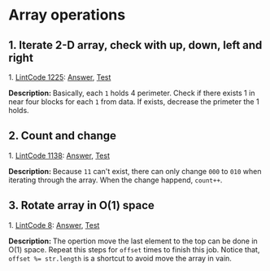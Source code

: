 # Array operations
## 1. Iterate 2-D array, check with up, down, left and right
<div>
    <p>
        1. 
        <a href="https://www.lintcode.com/problem/island-perimeter/description">LintCode 1225</a>:  
        <a href="https://github.com/Tony-Hu/ShuaTi-Online.Judge.Problems.Solving/blob/master/src/main/java/array/LintCode1225.java">Answer</a>, 
        <a href="https://github.com/Tony-Hu/ShuaTi-Online.Judge.Problems.Solving/blob/master/src/test/java/array/LintCode1225Test.java">Test</a>
    </p>
    <p><b>Description: </b>Basically, each <code>1</code> holds 4 perimeter. Check if there exists 1 in near four blocks for each <code>1</code> from data. If exists, decrease the primeter the 1 holds.</p>
</div>

## 2. Count and change
<div>
    <p>
        1. 
        <a href="https://www.lintcode.com/problem/can-place-flowers/description">LintCode 1138</a>:  
        <a href="https://github.com/Tony-Hu/ShuaTi-Online.Judge.Problems.Solving/blob/master/src/main/java/array/LintCode1138.java">Answer</a>, 
        <a href="https://github.com/Tony-Hu/ShuaTi-Online.Judge.Problems.Solving/blob/master/src/test/java/array/LintCode1138Test.java">Test</a>
    </p>
    <p><b>Description: </b>Because <code>11</code> can't exist, there can only change <code>000</code> to <code>010</code> when iterating through the array. When the change happend, <code>count++</code>.</p>
</div>

## 3. Rotate array in O(1) space
<div>
    <p>
        1. 
        <a href="https://www.lintcode.com/problem/rotate-string/description">LintCode 8</a>:  
        <a href="https://github.com/Tony-Hu/ShuaTi-Online.Judge.Problems.Solving/blob/master/src/main/java/array/LintCode8.java">Answer</a>, 
        <a href="https://github.com/Tony-Hu/ShuaTi-Online.Judge.Problems.Solving/blob/master/src/test/java/array/LintCode8Test.java">Test</a>
    </p>
    <p><b>Description: </b>The opertion move the last element to the top can be done in O(1) space. Repeat this steps for <code>offset</code> times to finish this job. Notice that, <code>offset %= str.length</code> is a shortcut to avoid move the array in vain.</p>
</div>